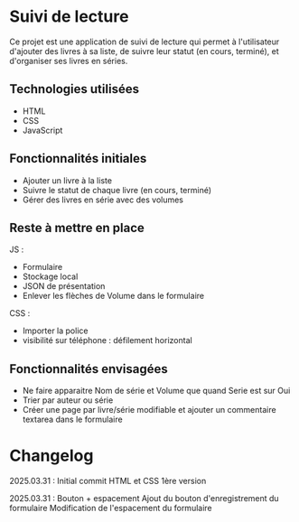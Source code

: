 # Suivi de lecture

Ce projet est une application de suivi de lecture qui permet à l'utilisateur d'ajouter des livres à sa liste, de suivre leur statut (en cours, terminé), et d'organiser ses livres en séries.

## Technologies utilisées
- HTML
- CSS
- JavaScript

## Fonctionnalités initiales
- Ajouter un livre à la liste
- Suivre le statut de chaque livre (en cours, terminé)
- Gérer des livres en série avec des volumes

## Reste à mettre en place
JS :
- Formulaire
- Stockage local
- JSON de présentation
- Enlever les flèches de Volume dans le formulaire

CSS :
- Importer la police
- visibilité sur téléphone : défilement horizontal

## Fonctionnalités envisagées
- Ne faire apparaitre Nom de série et Volume que quand Serie est sur Oui
- Trier par auteur ou série
- Créer une page par livre/série modifiable et ajouter un commentaire textarea dans le formulaire

# Changelog
2025.03.31 : Initial commit
HTML et CSS 1ère version

2025.03.31 : Bouton + espacement
Ajout du bouton d'enregistrement du formulaire
Modification de l'espacement du formulaire
